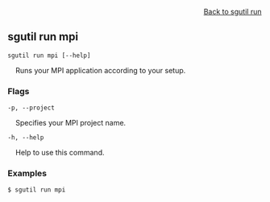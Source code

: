 <div id="readme" class="Box-body readme blob js-code-block-container">
<article class="markdown-body entry-content p-3 p-md-6" itemprop="text">
<p align="right">
<a href="https://github.com/fpgasystems/hacc/blob/main/cli/docs/sgutil-run.md#sgutil-run">Back to sgutil run</a>
</p>

## sgutil run mpi

<code>sgutil run mpi [--help]</code>
<p>
  &nbsp; &nbsp; Runs your MPI application according to your setup.
</p>

### Flags
<code>-p, --project</code>
<p>
  &nbsp; &nbsp; Specifies your MPI project name.
</p>

<code>-h, --help <string></code>
<p>
  &nbsp; &nbsp; Help to use this command.
</p>

### Examples
```
$ sgutil run mpi
```